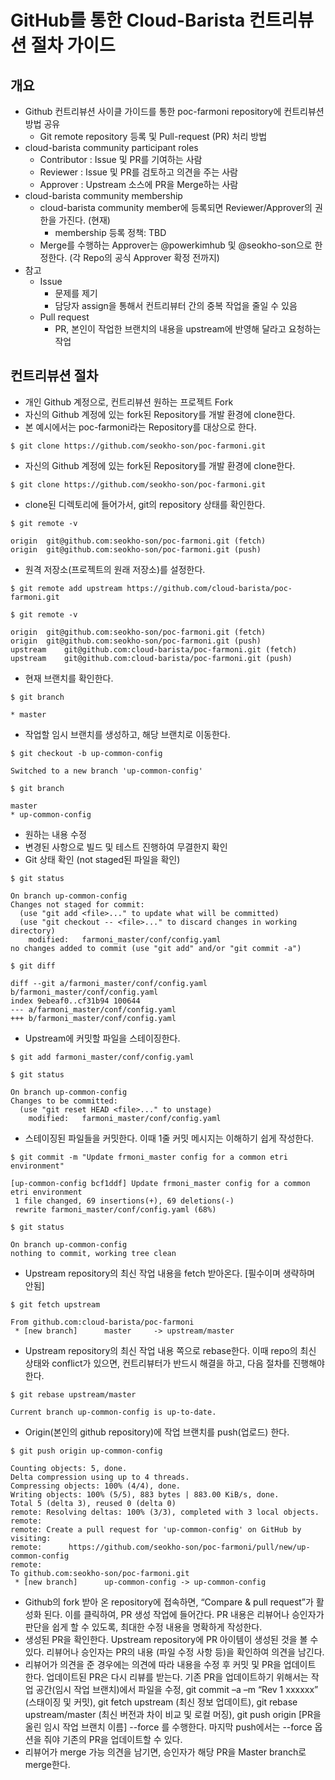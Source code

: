 # GitHub를 통한 Cloud-Barista 컨트리뷰션 절차 가이드

## 개요
-	Github 컨트리뷰션 사이클 가이드를 통한 poc-farmoni repository에 컨트리뷰션 방법 공유
    -	Git remote repository 등록 및 Pull-request (PR) 처리 방법
-	cloud-barista community participant roles 
    -	Contributor : Issue 및 PR를 기여하는 사람
    -	Reviewer : Issue 및 PR를 검토하고 의견을 주는 사람
    -	Approver : Upstream 소스에 PR을 Merge하는 사람
-	cloud-barista community membership
    -	cloud-barista community member에 등록되면 Reviewer/Approver의 권한을 가진다. (현재)
        -	membership 등록 정책: TBD
    -	Merge를 수행하는 Approver는 @powerkimhub 및 @seokho-son으로 한정한다. (각 Repo의 공식 Approver 확정 전까지)
-	참고
    -	Issue
        -	문제를 제기
        -	담당자 assign을 통해서 컨트리뷰터 간의 중복 작업을 줄일 수 있음
    -	Pull request
        -	PR, 본인이 작업한 브랜치의 내용을 upstream에 반영해 달라고 요청하는 작업

## 컨트리뷰션 절차
- 개인 Github 계정으로, 컨트리뷰션 원하는 프로젝트 Fork
- 자신의 Github 계정에 있는 fork된 Repository를 개발 환경에 clone한다.
- 본 예시에서는 poc-farmoni라는 Repository를 대상으로 한다.

`$ git clone https://github.com/seokho-son/poc-farmoni.git`

- 자신의 Github 계정에 있는 fork된 Repository를 개발 환경에 clone한다.

`$ git clone https://github.com/seokho-son/poc-farmoni.git`

- clone된 디렉토리에 들어가서, git의 repository 상태를 확인한다.

`$ git remote -v`
```
origin	git@github.com:seokho-son/poc-farmoni.git (fetch)
origin	git@github.com:seokho-son/poc-farmoni.git (push)
```

- 원격 저장소(프로젝트의 원래 저장소)를 설정한다.

`$ git remote add upstream https://github.com/cloud-barista/poc-farmoni.git`

`$ git remote -v`
```
origin	git@github.com:seokho-son/poc-farmoni.git (fetch)
origin	git@github.com:seokho-son/poc-farmoni.git (push)
upstream	git@github.com:cloud-barista/poc-farmoni.git (fetch)
upstream	git@github.com:cloud-barista/poc-farmoni.git (push)
```

- 현재 브랜치를 확인한다.

`$ git branch`
```
* master
```

- 작업할 임시 브랜치를 생성하고, 해당 브랜치로 이동한다.

`$ git checkout -b up-common-config`
```
Switched to a new branch 'up-common-config'
```

`$ git branch`
```
master
* up-common-config
```

- 원하는 내용 수정
- 변경된 사항으로 빌드 및 테스트 진행하여 무결한지 확인
- Git 상태 확인 (not staged된 파일을 확인)

`$ git status`
```
On branch up-common-config
Changes not staged for commit:
  (use "git add <file>..." to update what will be committed)
  (use "git checkout -- <file>..." to discard changes in working directory)
	modified:   farmoni_master/conf/config.yaml
no changes added to commit (use "git add" and/or "git commit -a")
```

`$ git diff`
```
diff --git a/farmoni_master/conf/config.yaml b/farmoni_master/conf/config.yaml
index 9ebeaf0..cf31b94 100644
--- a/farmoni_master/conf/config.yaml
+++ b/farmoni_master/conf/config.yaml
```

- Upstream에 커밋할 파일을 스테이징한다.

`$ git add farmoni_master/conf/config.yaml`

`$ git status`
```
On branch up-common-config
Changes to be committed:
  (use "git reset HEAD <file>..." to unstage)
	modified:   farmoni_master/conf/config.yaml
```

- 스테이징된 파일들을 커밋한다. 이때 1줄 커밋 메시지는 이해하기 쉽게 작성한다.

`$ git commit -m "Update frmoni_master config for a common etri environment"`
```
[up-common-config bcf1ddf] Update frmoni_master config for a common etri environment
 1 file changed, 69 insertions(+), 69 deletions(-)
 rewrite farmoni_master/conf/config.yaml (68%)
```

`$ git status`
```
On branch up-common-config
nothing to commit, working tree clean
```

- Upstream repository의 최신 작업 내용을 fetch 받아온다. [필수이며 생략하며 안됨]

`$ git fetch upstream`
```
From github.com:cloud-barista/poc-farmoni
 * [new branch]      master     -> upstream/master
```

- Upstream repository의 최신 작업 내용 쪽으로 rebase한다. 이때 repo의 최신 상태와 conflict가 있으면, 컨트리뷰터가 반드시 해결을 하고, 다음 절차를 진행해야 한다.

`$ git rebase upstream/master`
```
Current branch up-common-config is up-to-date.
```

- Origin(본인의 github repository)에 작업 브랜치를 push(업로드) 한다.

`$ git push origin up-common-config`
```
Counting objects: 5, done.
Delta compression using up to 4 threads.
Compressing objects: 100% (4/4), done.
Writing objects: 100% (5/5), 883 bytes | 883.00 KiB/s, done.
Total 5 (delta 3), reused 0 (delta 0)
remote: Resolving deltas: 100% (3/3), completed with 3 local objects.
remote: 
remote: Create a pull request for 'up-common-config' on GitHub by visiting:
remote:      https://github.com/seokho-son/poc-farmoni/pull/new/up-common-config
remote: 
To github.com:seokho-son/poc-farmoni.git
 * [new branch]      up-common-config -> up-common-config
```

- Github의 fork 받아 온 repository에 접속하면, “Compare & pull request”가 활성화 된다. 이를 클릭하여, PR 생성 작업에 들어간다. PR 내용은 리뷰어나 승인자가 판단을 쉽게 할 수 있도록, 최대한 수정 내용을 명확하게 작성한다.
- 생성된 PR을 확인한다. Upstream repository에 PR 아이템이 생성된 것을 볼 수 있다. 리뷰어나 승인자는 PR의 내용 (파일 수정 사항 등)을 확인하여 의견을 남긴다.
- 리뷰어가 의견을 준 경우에는 의견에 따라 내용을 수정 후 커밋 및 PR을 업데이트 한다. 업데이트된 PR은 다시 리뷰를 받는다. 기존 PR을 업데이트하기 위해서는 작업 공간(임시 작업 브랜치)에서 파일을 수정, git commit –a –m “Rev 1 xxxxxx” (스태이징 및 커밋), git fetch upstream (최신 정보 업데이트), git rebase upstream/master (최신 버전과 차이 비교 및 로컬 머징), git push origin [PR을 올린 임시 작업 브랜치 이름] --force 를 수행한다. 마지막 push에서는 --force 옵션을 줘야 기존의 PR을 업데이트할 수 있다.
- 리뷰어가 merge 가능 의견을 남기면, 승인자가 해당 PR을 Master branch로 merge한다.
